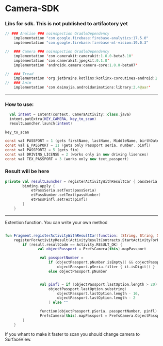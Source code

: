 # Camera-SDK
### Libs for sdk. This is not published to artifactory yet
```kotlin
// ### Analise ### noinspection GradleDependency
    implementation "com.google.firebase:firebase-analytics:17.5.0"
    implementation "com.google.firebase:firebase-ml-vision:19.0.3"

//  ### Camera ### noinspection GradleDependency
    implementation 'com.camerakit:camerakit:1.0.0-beta3.10'
    implementation 'com.camerakit:jpegkit:0.1.0'
    implementation 'androidx.camera:camera-core:1.0.0-beta07'

//  ### Tread
    implementation 'org.jetbrains.kotlinx:kotlinx-coroutines-android:1.0.0'
//  ### Anim
    implementation 'com.daimajia.androidanimations:library:2.4@aar'
```
---------------------------------------------------------------------------------

### How to use:

```kotlin
  val intent = Intent(context, CameraActivity::class.java)
  intent.putExtra(KEY_CAMERA, key_to_scan)
  resultLauncher.launch(intent)

```

```key_to_scan```
```java
const val PASSPORT = 1 (gets firstName, lastName, MiddleName, birthDate, givenDate, WhereGiven, WhoGave, Passport seriya, passport number, pinfl)
const val E_PASSPORT = 11 (gets only Passport seria, number, pinfl)
const val PASSPORT2 = 5 (gets fio)
const val DRIVING_LICENSE = 2 (works only in new driving lisences)
const val TEX_PASSPORT = 3 (works only new text_passport)
```


### Result will be here
```kotlin
private val resultLauncher = registerActivityWithResultCar { passSeria, passNumber, pinfl ->
        binding.apply {
            etPassSeria.setText(passSeria)
            etPassNumber.setText(passNumber)
            etPassPinfl.setText(pinfl)
        }
    }
```



---------------------------------------------------------------- 
Extention function.
You can write your own method

```kotlin

fun Fragment.registerActivityWithResultCar(function: (String, String, String) -> Unit) =
    registerForActivityResult(ActivityResultContracts.StartActivityForResult()) { result ->
        if (result.resultCode == Activity.RESULT_OK) {
               val objectPassport = PrefsCamera(this).mapPassport

                val passportNumber =
                    if (objectPassport.pNumber.isEmpty() && objectPassport.pSeria.length > 7)
                        objectPassport.pSeria.filter { it.isDigit() }
                    else objectPassport.pNumber


                val pinfl = if (objectPassport.lastOption.length > 20)
                    objectPassport.lastOption.substring(
                        objectPassport.lastOption.length - 16,
                        objectPassport.lastOption.length - 2
                    ) else ""

                function(objectPassport.pSeria, passportNumber, pinfl)
                PrefsCamera(this).mapPassport = PrefsCamera.ObjectPassport()
        }
    }
```


If you whant to make it faster to scan you should change camera to SurfaceView.
